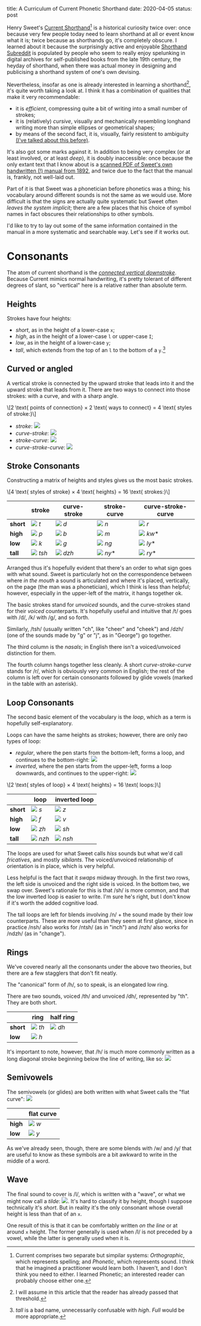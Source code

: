title: A Curriculum of Current Phonetic Shorthand
date: 2020-04-05
status: post

Henry Sweet's [Current Shorthand][current][^1] is a historical curiosity
twice over: once because very few people today need to learn shorthand
at all or event know what it is; twice because as shorthands go, it's
completely obscure. I learned about it because the surprisingly active
and enjoyable [Shorthand Subreddit][subreddit] is populated by people who
seem to really enjoy spelunking in digital archives for self-published
books from the late 19th century, the heyday of shorthand, when there
was actual money in designing and publicising a shorthand system of
one's own devising.

[current]: https://en.wikipedia.org/wiki/Current_Shorthand
[subreddit]: https://www.reddit.com/r/shorthand/

[^1]: Current comprises two separate but simpilar systems: *Orthographic*,
which represents spelling; and *Phonetic*, which represents sound. I
think that he imagined a practitioner would learn both. I haven't, and I
don't think you need to either. I learned Phonetic; an interested reader
can probably choose either one.

Nevertheless, insofar as one is already interested in learning a shorthand[^2], it's quite worth taking a look at. I think it has a combination of qualities that make it very recommendable:

- it is *efficient*, compressing quite a bit of writing into a small number of strokes;
- it is (relatively) *cursive*, visually and mechanically resembling longhand writing more than simple ellipses or geometrical shapes;
- by means of the second fact, it is, visually, fairly resistent to ambiguity [(I've talked about this before)][ambiguity].

[ambiguity]: https://blog.zdsmith.com/posts/three-shorthands.html
[^2]: I will assume in this article that the reader has already passed that threshold.

It's also got some marks against it. In addition to being very complex
(or at least involved, or at least *deep*), it is doubly inaccessible:
once because the only extant text that I know about is a [scanned PDF
of Sweet's own handwritten (!) manual from 1892][scan], and twice due
to the fact that the manual is, frankly, not well-laid out.

[scan]: https://cdm15457.contentdm.oclc.org/digital/collection/p15457coll1/id/105

Part of it is that Sweet was a phonetician before phonetics was a thing;
his vocabulary around different sounds is not the same as we would
use. More difficult is that the signs are actually quite systematic
but Sweet often *leaves the system implicit*; there are a few places
that his choice of symbol names in fact obscures their relationships to
other symbols.

I'd like to try to lay out some of the same information contained in the
manual in a more systematic and searchable way. Let's see if it works out.

# Consonants

The atom of current shorthand is the *[connected vertical
downstroke][minim]*. Because Current mimics normal handwriting, it's
pretty tolerant of different degrees of slant, so "vertical" here is a
relative rather than absolute term.

## Heights

Strokes have four heights:

- *short*, as in the height of a lower-case `x`;
- *high*, as in the height of a lower-case `l` or upper-case `I`;
- *low*, as in the height of a lower-case `y`;
- *tall*, which extends from the top of an `l` to the bottom of a `y`.[^tall]

## Curved or angled

A vertical stroke is connected by the upward stroke that leads into it
and the upward stroke that leads from it. There are two ways to connect
into those strokes: with a curve, and with a sharp angle.

\\[2 \text{ points of connection} × 2 \text{ ways to connect} = 4 \text{ styles of stroke:}\\]

- *stroke*: ![](../images/current/short-stroke.png)
- *curve-stroke*: ![](../images/current/short-curve-stroke.png)
- *stroke-curve*: ![](../images/current/short-stroke-curve.png)
- *curve-stroke-curve*: ![](../images/current/short-swing.png)

[minim]: https://en.wikipedia.org/wiki/Minim_(palaeography)
[^tall]: *tall* is a bad name, unnecessarily confusable with *high*. *Full* would be more appropriate.

## Stroke Consonants

Constructing a matrix of heights and styles gives us the most basic strokes.

\\[4 \text{ styles of stroke} × 4 \text{ heights} = 16 \text{ strokes:}\\]

|             |stroke                                      |curve-stroke                                      |stroke-curve                                       |curve-stroke-curve                                |
|---------    |--------------------------------------------|--------------------------------------------------|-------------------------------------------------- |--------------------------------------------------|
|**short**    |![](../images/current/short-stroke.png) *t* |![](../images/current/short-curve-stroke.png) *d* |![](../images/current/short-stroke-curve.png) *n*  |![](../images/current/short-swing.png) *r*        |
|**high**     |![](../images/current/high-stroke.png) *p*  |![](../images/current/high-curve-stroke.png) *b*  |![](../images/current/high-stroke-curve.png) *m*   |![](../images/current/high-double-hook.png) *kw** |
|**low**      |![](../images/current/low-stroke.png) *k*   |![](../images/current/low-curve-stroke.png) *g*   |![](../images/current/low-stroke-curve.png) *ng*   |![](../images/current/low-double-hook.png) *ly**  |
|**tall**     |![](../images/current/tall-stroke.png) *tsh*|![](../images/current/tall-curve-stroke.png) *dzh*|![](../images/current/tall-stroke-curve.png) *ny** |![](../images/current/tall-double-hook.png) *ry** |

Arranged thus it's hopefully evident that there's an order to what sign
goes with what sound. Sweet is particularly hot on the correspondence
between where *in the mouth* a sound is articulated and where it's placed,
vertically, on the page (the man was a phonetician), which I think is
less than helpful; however, especially in the upper-left of the matrix,
it hangs together ok.

The basic strokes stand for *unvoiced* sounds, and the curve-strokes
stand for their *voiced* counterparts. It's hopefully useful and intuitive
that /t/ goes with /d/, /k/ with /g/, and so forth.

Similarly, /tsh/ (usually written "ch", like "cheer" and "cheek") and
/dzh/ (one of the sounds made by "g" or "j", as in "George") go together.

The third column is the *nasals*; in English there isn't a voiced/unvoiced
distinction for them.

The fourth column hangs together less cleanly. A short
*curve-stroke-curve* stands for /r/, which is obviously very common
in English; the rest of the column is left over for certain consonants
followed by glide vowels (marked in the table with an asterisk).

## Loop Consonants

The second basic element of the vocabulary is the *loop*, which as a
term is hopefully self-explanatory.

Loops can have the same heights as strokes; however, there are only *two* types of loop:

- *regular*, where the pen starts from the bottom-left, forms a loop, and continues to the bottom-right: ![](../images/current/short-loop.png)
- *inverted*, where the pen starts from the upper-left, forms a loop downwards, and continues to the upper-right: ![](../images/current/short-inverted-loop.png)

\\[2 \text{ styles of loop} × 4 \text{ heights} = 16 \text{ loops:}\\]

|             |loop                                      |inverted loop                                      |
|---------    |------------------------------------------|-------------------------------------------------- |
|**short**    |![](../images/current/short-loop.png) *s* |![](../images/current/short-inverted-loop.png) *z* |
|**high**     |![](../images/current/high-loop.png) *f*  |![](../images/current/high-inverted-loop.png) *v*  |
|**low**      |![](../images/current/low-loop.png) *zh*  |![](../images/current/low-inverted-loop.png) *sh*  |
|**tall**     |![](../images/current/tall-loop.png) *nzh*|![](../images/current/tall-inverted-loop.png) *nsh*|

The loops are used for what Sweet calls *hiss* sounds but what we'd call
*fricatives*, and mostly *sibilants*. The voiced/unvoiced relationship
of orientation is in place, which is very helpful.

Less helpful is the fact that it *swaps* midway through. In the first
two rows, the left side is unvoiced and the right side is voiced. In
the bottom two, we swap over. Sweet's rationale for this is that /sh/
is more common, and that the low inverted loop is easier to write. I'm
sure he's right, but I don't know if it's worth the added cognitive load.

The tall loops are left for blends involving /n/ + the sound made by their
low counterparts. These are more useful than they seem at first glance,
since in practice /nsh/ also works for /ntsh/ (as in "inch") and /nzh/
also works for /ndzh/ (as in "change").

## Rings

We've covered nearly all the consonants under the above two theories,
but there are a few stagglers that don't fit neatly.

The "canonical" form of /h/, so to speak, is an elongated low ring.

There are two sounds, voiced /th/ and unvoiced /dh/, represented by
"th". They are both short.


|             |ring                                       |half ring                                          |
|---------    |------------------------------------------ |-------------------------------------------------- |
|**short**    |![](../images/current/short-ring.png) *th* |![](../images/current/short-half-ring.png) *dh*    |
|**low**      |![](../images/current/low-ring.png) *h*    |                                                   |

It's important to note, however, that /h/ is much more commonly written
as a long diagonal stroke beginning below the line of writing, like so:
![](../images/current/long-stroke.png)

## Semivowels

The semivowels (or glides) are both written with what Sweet calls the
"flat curve": ![](../images/current/low-flat-curve.png)

|             |flat curve                                     |
|---------    |------------------------------------------     |
|**high**     |![](../images/current/high-flat-curve.png) *w* |
|**low**      |![](../images/current/low-flat-curve.png) *y*  |

As we've already seen, though, there are some blends with /w/ and /y/
that are useful to know as these symbols are a bit awkward to write in
the middle of a word.

## Wave

The final sound to cover is /l/, which is written with a "wave", or what
we might now call a *tilde*: ![](../images/current/wave.png). It's hard
to classify it by height, though I suppose technically it's *short*. But
in reality it's the only consonant whose overall height is less than
that of an `x`.

One result of this is that it can be comfortably written *on the line*
or at around `x` height. The former generally is used when /l/ is not
preceded by a vowel, while the latter is generally used when it is.

